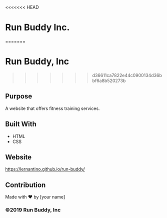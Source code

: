 <<<<<<< HEAD
# Run Buddy Inc.
=======
# Run Buddy, Inc
>>>>>>> d36611ca7822e44c0900134d36bbf6a8b520273b

## Purpose
A website that offers fitness training services. 

## Built With
* HTML
* CSS

## Website
https://lernantino.github.io/run-buddy/

## Contribution
Made with ❤️ by [your name]

### ©️2019 Run Buddy, Inc 
